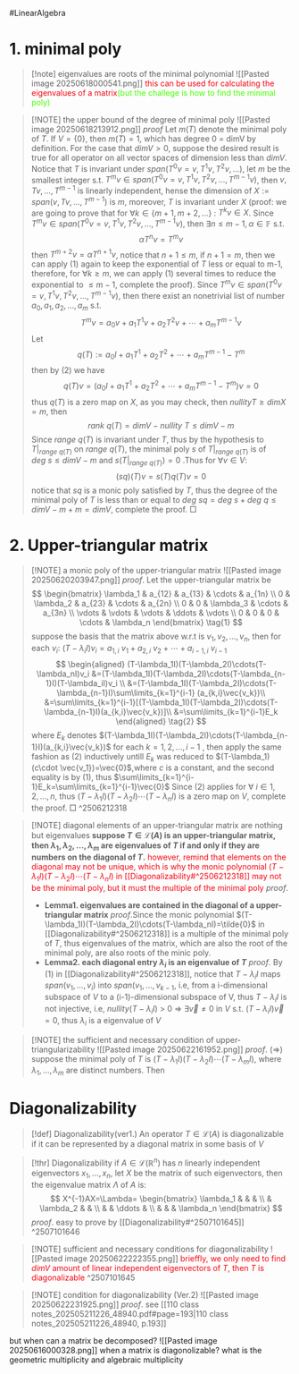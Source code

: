 #LinearAlgebra

# 1. minimal poly
>[!note] eigenvalues are roots of the minimal polynomial
>![[Pasted image 20250618000541.png]]
><span style="color:rgb(242, 7, 19)">this can be used for calculating the eigenvalues of a matrix</span><span style="color:rgb(68, 255, 0)">(but the challege is how to find the minimal poly)</span>
>

> [!NOTE] the upper bound of the degree of minimal poly
> ![[Pasted image 20250618213912.png]]
> $proof$
> Let $m(T)$ denote the minimal poly of $T$.  If $V=\{0\}$, then $m(T)=1$, which has degree 0 = dimV by definition. For the case that $dimV>0$, suppose the desired result is true for all operator on all vector spaces of dimension less than $dimV$.
> Notice that $T$ is invariant under $span(T^0v=v, T^1v, T^2v, ...)$, let $m$ be the smallest integer s.t. $T^mv \in span(T^0v=v, T^1v, T^2v, ..., T^{m-1}v)$, then $v, Tv, ..., T^{m-1}$ is linearly independent, hense the dimension of $X:=span(v, Tv, ..., T^{m-1})$ is $m$, moreover, $T$ is invariant under $X$ (proof: we are going to prove that for $\forall k \in \{m+1, m+2, ...\}$ : $T^kv \in X$. Since $T^mv \in span(T^0v=v, T^1v, T^2v, ..., T^{m-1}v)$, then $\exists n \le m-1,\alpha \in \mathbb{F}$ s.t.$$  \alpha T^nv = T^mv \tag{1}$$ then $T^{m+2}v=\alpha T^{n+1}v$, notice that $n+1\le m$, if $n+1=m$, then we can apply $(1)$ again to keep the exponential of $T$ less or equal to m-1, therefore, for $\forall k\ge m$, we can apply $(1)$ several times to reduce the exponential to $\le m-1$, complete the proof). Since $T^mv \in span(T^0v=v, T^1v, T^2v, ..., T^{m-1}v)$, then there exist an nonetrivial list of number $a_0,a_1,a_2,...,a_m$ s.t. 
> $$T^mv = a_0v+a_1T^1v+a_2T^2v+\cdots +a_mT^{m-1}v \tag{2}$$ 
> Let $$q(T):=a_0I+a_1T^1+a_2T^2+\cdots +a_mT^{m-1}-T^m \tag{3}$$ 
> then by (2) we have $$q(T)v=(a_0I+a_1T^1+a_2T^2+\cdots +a_mT^{m-1}-T^m)v=0 \tag{4}$$
> thus $q(T)$ is a zero map on $X$, as you may check, then $nullityT \ge dimX=m$, then $$rank~q(T)=dimV-nullity~T \le dimV - m$$
> Since $range~q(T)$ is invariant under $T$, thus by the hypothesis to $T|_{range~q(T)}$ on $range~q(T)$, the minimal poly $s$ of $T|_{range~q(T)}$ is of $deg~s \le dimV-m$ and $s(T|_{range~q(T)})=0$ .Thus for $\forall v \in V:$
> $$(sq)(T)v=s(T)q(T)v=0$$
> notice that $sq$ is a monic poly satisfied by $T$, thus the degree of the minimal poly of $T$ is less than or equal to $deg~sq=deg~s+deg~q \le dimV-m + m=dimV$, complete the proof. $\Box$

# 2. Upper-triangular matrix

> [!NOTE] a monic poly of the upper-triangular matrix
>![[Pasted image 20250620203947.png]]
> $proof.$
> Let the upper-triangular matrix be 
>$$
\begin{bmatrix}
\lambda_1 & a_{12}   & a_{13}   & \cdots  & a_{1n}   \\
0         & \lambda_2 & a_{23}   & \cdots  & a_{2n}   \\
0         & 0         & \lambda_3 & \cdots  & a_{3n}   \\
\vdots    & \vdots    & \vdots   & \ddots  & \vdots   \\
0         & 0         & 0        & \cdots  & \lambda_n
\end{bmatrix}
\tag{1}
>$$
>suppose the basis that the matrix above w.r.t is $v_1, v_2, ..., v_n$, then for each $v_i$: $(T-\lambda_iI)v_i=a_{1,i}~v_1+a_{2,i}~v_2+\cdots+a_{i-1,i}~v_{i-1}$ 
>$$
>\begin{aligned}
>(T-\lambda_1I)(T-\lambda_2I)\cdots(T-\lambda_nI)v_i &=(T-\lambda_1I)(T-\lambda_2I)\cdots(T-\lambda_{n-1}I)(T-\lambda_iI)v_i \\
>&=(T-\lambda_1I)(T-\lambda_2I)\cdots(T-\lambda_{n-1}I)\sum\limits_{k=1}^{i-1} (a_{k,i}\vec{v_k})\\
>&=\sum\limits_{k=1}^{i-1}[(T-\lambda_1I)(T-\lambda_2I)\cdots(T-\lambda_{n-1}I)(a_{k,i}\vec{v_k})]\\
>&=\sum\limits_{k=1}^{i-1}E_k
>\end{aligned}
>\tag{2}
>$$
>where $E_k$ denotes $(T-\lambda_1I)(T-\lambda_2I)\cdots(T-\lambda_{n-1}I)(a_{k,i}\vec{v_k})$ for each $k=1,2,...,i-1$ , then apply the same fashion as (2) inductively untill $E_k$ was reduced to $(T-\lambda_1)(c\cdot \vec{v_1})=\vec{0}$,where $c$ is a constant, and the second equality is by (1), thus $\sum\limits_{k=1}^{i-1}E_k=\sum\limits_{k=1}^{i-1}\vec{0}$
>Since (2) applies for $\forall~i \in {1, 2,..., n}$, thus $(T-\lambda_1I)(T-\lambda_2I)\cdots(T-\lambda_nI)$ is a zero map on $V$, complete the proof. $\Box$
>^2506212318


> [!NOTE] diagonal elements of an upper-triangular matrix are nothing but eigenvalues
> **suppose $T\in \mathcal{L}(A)$ is an upper-triangular matrix, then $\lambda_1, \lambda_2, ..., \lambda_m$ are eigenvalues of $T$ if and only if they are numbers on the diagonal of $T$.**
> <span style="color:rgb(242, 7, 19)">however, remind that elements on the diagonal may not be unique, which is why the monic polynomial $(T-\lambda_1I)(T-\lambda_2I)\cdots(T-\lambda_nI)$ in [[Diagonalizability#^2506212318]] may not be the minimal poly, but it must the multiple of the minimal poly</span>
> $proof.$
> - **Lemma1. eigenvalues are contained in the diagonal of a upper-triangular matrix**
> $proof.$Since the monic polynomial $(T-\lambda_1I)(T-\lambda_2I)\cdots(T-\lambda_nI)=\tilde{0}$ in [[Diagonalizability#^2506212318]] is a multiple of the minimal poly of $T$, thus eigenvalues of the matrix, which are also the root of the minimal poly, are also roots of the minic poly. 
> - **Lemma2. each diagonal entry $\lambda_i$ is an eigenvalue of $T$**
> $proof.$ 
> By (1) in [[Diagonalizability#^2506212318]], notice that $T-\lambda_iI$ maps $span(v_1,...,v_i)$ into $span(v_1,...,v_{k-1}$, i.e, from a i-dimensional subspace of $V$ to a (i-1)-dimensional subspace of V, thus $T-\lambda_iI$ is not injective, i.e, $nullity(T-\lambda_iI)$ > 0 $\Longrightarrow$ $\exists \vec{v}\neq0$ in $V$ s.t. $(T-\lambda_iI)\vec{v}=0$, thus $\lambda_i$ is a eigenvalue of $V$ 


> [!NOTE] the sufficient and necessary condition of upper-triangularizability 
> ![[Pasted image 20250622161952.png]]
> $proof.$
> $(\Rightarrow)$ suppose the minimal poly of $T$ is $(T-\lambda_1I)(T-\lambda_2I)\cdots(T-\lambda_mI)$, where $\lambda_1, ..., \lambda_m$ are distinct numbers. Then 

# Diagonalizability


> [!def] Diagonalizability(ver1.)
> An operator $T\in \mathcal{L}(A)$ is diagonalizable if it can be represented by a diagonal matrix in some basis of $V$


> [!thr] Diagonalizability
> if $A\in \mathcal{L}(\mathbb{R}^n)$ has $n$ linearly independent eigenvectors $x_1, ..., x_n$, let $X$ be the matrix of such eigenvectors, then the eigenvalue matrix $\Lambda$ of $A$ is:
> $$
> X^{-1}AX=\Lambda=
> \begin{bmatrix}
\lambda_1 & & & \\
& \lambda_2 & & \\
& & \ddots & \\
& & & \lambda_n
\end{bmatrix} 
> $$
> $proof.$
> easy to prove by [[Diagonalizability#^2507101645]]
> ^2507101646


> [!NOTE] sufficient and necessary conditions for diagonalizability
> ![[Pasted image 20250622222355.png]]
> <span style="color:rgb(242, 7, 19)">brieffly, we only need to find $dimV$ amount of linear independent eigenvectors of $T$, then $T$ is diagonalizable</span>
> ^2507101645


> [!NOTE] condition for diagonalizability (Ver.2)
> ![[Pasted image 20250622231925.png]]
> $proof.$
> see [[110 class notes_202505211226_48940.pdf#page=193|110 class notes_202505211226_48940, p.193]]


but when can a matrix be decomposed?
![[Pasted image 20250616000328.png]]
	when a matrix is diagonolizable?
	what is the geometric multiplicity and algebraic multiplicity



